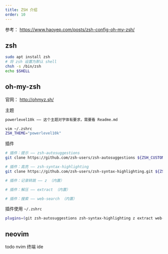 ```yaml
---
title: ZSH 介绍
order: 10
---
```


参考： <https://www.haoyep.com/posts/zsh-config-oh-my-zsh/>

## zsh

```bash
sudo apt install zsh
# 将 zsh 设置为默认 shell
chsh -s /bin/zsh
echo $SHELL
```

## oh-my-zsh

官网： <http://ohmyz.sh/>

主题

```bash
powerlevel10k —— 这个主题对字体有要求，需要看 Readme.md

vim ~/.zshrc
ZSH_THEME="powerlevel10k"
```

插件

```bash
# 插件：提示 —— zsh-autosuggestions
git clone https://github.com/zsh-users/zsh-autosuggestions ${ZSH_CUSTOM:-~/.oh-my-zsh/custom}/plugins/zsh-autosuggestions

# 插件：高亮 —— zsh-syntax-highlighting
git clone https://github.com/zsh-users/zsh-syntax-highlighting.git ${ZSH_CUSTOM:-~/.oh-my-zsh/custom}/plugins/zsh-syntax-highlighting

# 插件：记录转跳 —— z （内置）

# 插件：解压 —— extract （内置）

# 插件：搜索 —— web-search （内置）
```

插件使用 `~/.zshrc`

```bash
plugins=(git zsh-autosuggestions zsh-syntax-highlighting z extract web-search)
```

## neovim

todo nvim 终端 ide
